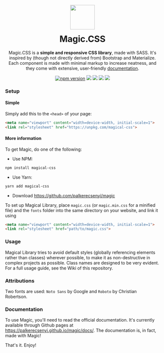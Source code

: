 <p align="center">
  <a href="https://palkerecsenyi.github.io/magic/docs/">
    <img src="https://palkerecsenyi.github.io/magic/documentation/media/icon.svg" width="80">
  </a>
  <h1 align="center" style="margin-top:0;">Magic.CSS</h1>
</p>
<p align="center">Magic.CSS is a <strong>simple and responsive CSS library</strong>, made with SASS. It's inspired by (though not directly derived from) Bootstrap and Materialize. Each component is made with minimal markup to increase neatness, and they come with extensive, user-friendly <a href="https://palkerecsenyi.github.io/magic/docs/">documentation</a>.</p>
<p align="center">
  <a href="https://www.npmjs.com/package/magical-css"><img src="https://img.shields.io/npm/v/magical-css.svg" alt="npm version"></a>
  <a href="https://gitter.im/magic-css/Lobby?utm_source=share-link&utm_medium=link&utm_campaign=share-link"><img src="http://badges.gitter.im/magic-css.png"></a>
  <a href="https://travis-ci.org/palkerecsenyi/magic"><img src="https://travis-ci.org/palkerecsenyi/magic.svg?branch=master"></a>
  <a href="https://www.jsdelivr.com/package/npm/magical-css"><img src="https://data.jsdelivr.com/v1/package/npm/magical-css/badge"></a>
  <a href="https://github.com/palkerecsenyi/magic/"><img src="https://img.shields.io/github/downloads/palkerecsenyi/magic/total.svg"></a>
</p>

### Setup
#### Simple
Simply add this to the `<head>` of your page:
```HTML
<meta name="viewport" content="width=device-width, initial-scale=1">
<link rel="stylesheet" href="https://unpkg.com/magical-css">
```
#### More information
To get Magic, do one of the following:
* Use NPM:
```bash
npm install magical-css
```
* Use Yarn:
```bash
yarn add magical-css
```
* Download https://github.com/palkerecsenyi/magic

To set up Magical Library, place `magic.css` (or `magic.min.css` for a minified file) and the `fonts` folder into the same directory on your website, and link it using
```HTML
<meta name="viewport" content="width=device-width, initial-scale=1">
<link rel="stylesheet" href="path/to/magic.css">
```

### Usage
Magical Library tries to avoid default styles (globally referencing elements rather than classes) wherever possible, to make it as non-destructive in complex projects as possible. Class names are designed to be very evident. For a full usage guide, see the Wiki of this repository.

### Attributions
Two fonts are used: `Noto Sans` by Google and `Roboto` by Christian Robertson.

### Documentation
To use Magic, you'll need to read the official documentation. It's currently available through Github pages at https://palkerecsenyi.github.io/magic/docs/. The documentation is, in fact, made with Magic!

That's it. Enjoy!
